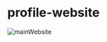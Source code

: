 # profile-website

![mainWebsite](https://user-images.githubusercontent.com/103921015/217068741-4898cd9b-f5f6-434b-b2aa-1e0ce98fe510.png)

